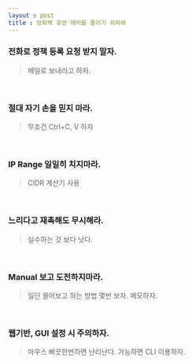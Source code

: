 ```yaml
---
layout : post
title : 방화벽 휴먼 에러를 줄이기 위하여
---
```


### 전화로 정책 등록 요청 받지 말자.

> 메일로 보내라고 하자.

<br/>

### 절대 자기 손을 믿지 마라.

> 무조건 Ctrl+C, V 하자

<br/>

### IP Range 일일히 치지마라.

> CIDR 계산기 사용

<br/>

### 느리다고 재촉해도 무시해라.

> 실수하는 것 보다 낫다.

<br/>

### Manual 보고 도전하지마라.

> 일단 물어보고 하는 방법 몇번 보자. 메모하자.

<br/>

### 웹기반, GUI 설정 시 주의하자.

>마우스 삐끗한번하면 난리난다. 가능하면 CLI 이용하자.

<br/>

